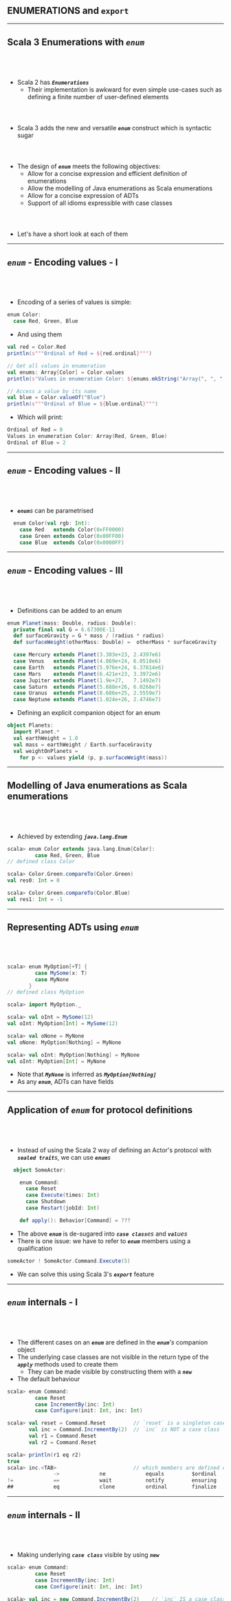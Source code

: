 <!-- .slide: data-background-color="#781010" data-background-image="images/bg-reveal.ps.png" -->

[//]: # (The following is a hack to move the slide H2 section down)
## &#173;
## &#173;
## &#173;
## &#173;
## ENUMERATIONS and `export`

---

## Scala 3 Enumerations with ***`enum`***
## &#173;

* Scala 2 has ***`Enumerations`***
    * Their implementation is awkward for even simple use-cases such as defining a finite number of user-defined elements
#### &#173;
* Scala 3 adds the new and versatile ***`enum`*** construct which is syntactic sugar
#### &#173;
* The design of ***`enum`*** meets the following objectives:
    * Allow for a concise expression and efficient definition of enumerations
    * Allow the modelling of Java enumerations as Scala enumerations
    * Allow for a concise expression of ADTs
    * Support of all idioms expressible with case classes
#### &#173;
* Let's have a short look at each of them

---

## ***`enum`*** - Encoding values - I
## &#173;

* Encoding of a series of values is simple:

```scala
enum Color:
  case Red, Green, Blue
```

* And using them

```scala
val red = Color.Red
println(s"""Ordinal of Red = ${red.ordinal}""")

// Get all values in enumeration
val enums: Array[Color] = Color.values
println(s"Values in enumeration Color: ${enums.mkString("Array(", ", ", ")")}")

// Access a value by its name
val blue = Color.valueOf("Blue")
println(s"""Ordinal of Blue = ${blue.ordinal}""")
```

* Which will print:

```scala
Ordinal of Red = 0
Values in enumeration Color: Array(Red, Green, Blue)
Ordinal of Blue = 2
```

---

## ***`enum`*** - Encoding values - II
## &#173;

* ***`enum`***&#173;*s* can be parametrised

```scala
  enum Color(val rgb: Int):
    case Red   extends Color(0xFF0000)
    case Green extends Color(0x00FF00)
    case Blue  extends Color(0x0000FF)
```

---

## ***`enum`*** - Encoding values - III
## &#173;

* Definitions can be added to an enum

```scala
enum Planet(mass: Double, radius: Double):
  private final val G = 6.67300E-11
  def surfaceGravity = G * mass / (radius * radius)
  def surfaceWeight(otherMass: Double) =  otherMass * surfaceGravity

  case Mercury extends Planet(3.303e+23, 2.4397e6)
  case Venus   extends Planet(4.869e+24, 6.0518e6)
  case Earth   extends Planet(5.976e+24, 6.37814e6)
  case Mars    extends Planet(6.421e+23, 3.3972e6)
  case Jupiter extends Planet(1.9e+27,   7.1492e7)
  case Saturn  extends Planet(5.688e+26, 6.0268e7)
  case Uranus  extends Planet(8.686e+25, 2.5559e7)
  case Neptune extends Planet(1.024e+26, 2.4746e7)
```

* Defining an explicit companion object for an enum

```scala
object Planets:
  import Planet.*
  val earthWeight = 1.0
  val mass = earthWeight / Earth.surfaceGravity
  val weightOnPlanets =
    for p <- values yield (p, p.surfaceWeight(mass))
```

---

## Modelling of Java enumerations as Scala enumerations
## &#173;

* Achieved by extending ***`java.lang.Enum`***

```scala
scala> enum Color extends java.lang.Enum[Color]:
         case Red, Green, Blue
// defined class Color

scala> Color.Green.compareTo(Color.Green)
val res0: Int = 0

scala> Color.Green.compareTo(Color.Blue)
val res1: Int = -1
```

---

## Representing ADTs using ***`enum`***
## &#173;

```scala
scala> enum MyOption[+T] {
         case MySome(x: T)
         case MyNone
       }
// defined class MyOption

scala> import MyOption._

scala> val oInt = MySome(12)
val oInt: MyOption[Int] = MySome(12)

scala> val oNone = MyNone
val oNone: MyOption[Nothing] = MyNone

scala> val oInt: MyOption[Nothing] = MyNone
val oInt: MyOption[Int] = MyNone
```

* Note that ***`MyNone`*** is inferred as ***`MyOption[Nothing]`***
* As any ***`enum`***, ADTs can have fields

---

## Application of ***`enum`*** for protocol definitions
## &#173;

* Instead of using the Scala 2 way of defining an Actor's protocol with ***`sealed trait`***&#173;*s*, we can use ***`enum`***&#173;*s*

```scala
  object SomeActor:

    enum Command:
      case Reset
      case Execute(times: Int)
      case Shutdown
      case Restart(jobId: Int)

    def apply(): Behavior[Command] = ???

```

* The above ***`enum`*** is de-sugared into ***`case class`***&#173;*es* and ***`val`***&#173;*ues*
* There is one issue: we have to refer to ***`enum`*** members using a qualification

```scala
someActor ! SomeActor.Command.Execute(5)
```

* We can solve this using Scala 3's ***`export`*** feature

---

## ***`enum`*** internals - I
## &#173;

* The different cases on an ***`enum`*** are defined in the ***`enum`***&#173;*'s* companion object
* The underlying case classes are not visible in the return type of the ***`apply`*** methods used to create them
    * They can be made visible by constructing them with a ***`new`***
* The default behaviour

```scala
scala> enum Command:
         case Reset
         case IncrementBy(inc: Int)
         case Configure(init: Int, inc: Int)

scala> val reset = Command.Reset         // `reset` is a singleton case mapped to a val definition 
       val inc = Command.IncrementBy(2)  // `inc` is NOT a case class
       val r1 = Command.Reset
       val r2 = Command.Reset

scala> println(r1 eq r2)
true
scala> inc.<TAB>                         // which members are defined on this enum instance?
               ->             ne             equals         $ordinal       getClass       formatted      isInstanceOf
!=             ==             wait           notify         ensuring       hashCode       notifyAll      synchronized
##             eq             clone          ordinal        finalize       toString       asInstanceOf
```

---

## ***`enum`*** internals - II
## &#173;

* Making underlying ***`case class`*** visible by using ***`new`***

```scala
scala> enum Command:
         case Reset
         case IncrementBy(inc: Int)
         case Configure(init: Int, inc: Int)

scala> val inc = new Command.IncrementBy(2)    // `inc` IS a case class
       val conf = new Command.Configure(0, 5)  // `conf` IS a case class

scala> println(s"inc.ordinal = ${inc.ordinal}")
inc.ordinal = 1

scala> val conf1 = conf.copy(inc = 7)
       println(conf1)                          // will print Configure(0, 7)
Configure(0,7)

scala> conf1.<TAB>                             // which members are defined on this enum instance?
                _2              wait            canEqual        formatted       productPrefix
!=              eq              clone           ensuring        notifyAll       productElement
##              ne              equals          finalize        asInstanceOf    productIterator
->              inc             notify          getClass        isInstanceOf    productElementName
==              copy            ordinal         hashCode        productArity    productElementNames
_1              init            $ordinal        toString        synchronized
```

---

## Scala 3's ***`export`*** clause - I
## &#173;

* Scala 3's export clause allows us to create aliases for selected members

```scala
object A:
  object B:
    object C:
      val x: Int = 5
  export B.C.x
```

* We can now do the following:

```scala
scala> A.x
val res1: Int = 5
```

* We have only scratched the surface of the ***`export`*** clause. It enables us to compose new functionality rather than going through OOP's inheritance based approach. More details on this in the ***`export`*** [***reference documentation***](https://dotty.epfl.ch/docs/reference/other-new-features/export.html)

---

## Scala 3's ***`export`*** clause - II

* Composing functionality using ***`export`***

```scala
private class HotAirOven:
  var on = false
  var tempSetting = 180
  def setTemp(temp: Int): Unit = {tempSetting = temp; println(s"Setting temperature to $temp")}
  def turnOn: Unit = on = true
  def turnOff: Unit = on = false
  def status: String = s"Hot-air oven is ${if (on) "on" else "off"} - Temperature setting at $tempSetting”
```
```scala
private class MicrowaveOven:
  var on = false
  var powerSetting = 600
  def setPower(watts: Int): Unit = {powerSetting = watts; println(s"Setting power to $powerSetting")}
  def turnOn: Unit = on = true
  def turnOff: Unit = on = false
  def status: String = s"Microwave oven is ${if (on) "on" else "off"} - Power setting at $powerSetting Watt"
```
```scala
class CombiOven:
  private val hotAirOven = new HotAirOven
  private val microwaveOven = new MicrowaveOven
  def status = s"${hotAirOven.status}\n${microwaveOven.status}"

  export hotAirOven.{setTemp, turnOn => hotAirOn, turnOff => hotAirOff}
  export microwaveOven.{setPower, turnOn => microwaveOn, turnOff => microwaveOff}
```

---

## Scala 3's ***`export`*** clause - III

* And using it...

```scala
scala> val oven = new CombiOven
val oven: CombiOven = CombiOven@71065f9e

scala> println(oven.status)
Hot-air oven is off - temperature setting at 180
Microwave oven is off - Power setting at 600 Watt
```
```scala
scala> oven.setTemp(90);oven.setPower(900)
Setting temperature to 90
Setting power to 900

scala> println(oven.status)
Hot-air oven is off - temperature setting at 90
Microwave oven is off - Power setting at 900 Watt
```
```scala
scala> oven.hotAirOn

scala> println(oven.status)
Hot-air oven is on - temperature setting at 90
Microwave oven is off - Power setting at 900 Watt
```
```scala
scala> oven.hotAirOff;oven.microwaveOn

scala> println(oven.status)
Hot-air oven is off - temperature setting at 90
Microwave oven is on - Power setting at 900 Watt
```

---

## Summary

* In this chapter, we have covered:
    * Scala 3's new features such as
        * ***`enum`***&#173;: a concise manner to define enumerations and ADT's
        * ***`export`***&#173;: enables the definition of new objects through composition as an alternative to inheritance 
* Using ***`enum`***&#173;*s* is easy, but there are still quite a few unknowns
    * No default exposure of the underlying ***`case class`***&#173;*es*

---
<!-- .slide: data-background-color="#94aabb" data-background-image="images/bg-reveal.ps.png" -->

## Using ***`enum`*** and ***`export`***
## &#173;

* In this exercise, we will swap the ***`sealed trait`*** / ***`case object`*** / ***`case class`*** Akka protocol encoding with an ***`enum`*** based one 
* Make sure you're positioned at exercise *"enum and export"*
* Follow the exercise instructions provided in the README.md file in the code folder

